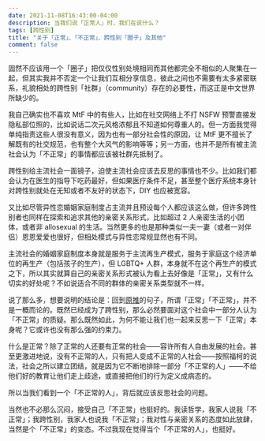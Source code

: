 ```yaml
---
date: 2021-11-08T16:43:00-04:00
description: 当我们说「正常人」时，我们在说什么？
tags: [跨性别]
title: "关于「正常」、「不正常」、跨性别「圈子」及其他"
comment: false
---
```


固然不应该用一个「圈子」把仅仅性别处境相同而其他都完全不相似的人聚集在一起，但其实我并不否定一个让我们互相分享信息，彼此之间也不需要有太多紧密联系，礼貌相处的跨性别「社群」（community）存在的必要性，而这正是中文世界所缺少的。

我自己确实也不喜欢 MtF 中的有些人，比如在社交网络上不打 NSFW 预警直接发隐私部位照的，比如说话二次元风格浓郁且不知道如何尊重人的。但一方面我觉得单纯指责这些人很没有意义，因为也有一部分社会性的原因，让 MtF 更不擅长了解既有的社交规范，也有整个大风气的影响等等；另一方面，也并不是所有被主流社会认为「不正常」的事情都应该被社群先抵制了。

跨性别给主流社会一面镜子，迫使主流社会应该去反思的事情也不少。比如我们都会认为在医生的指导下吃药最好，但如果医疗条件不足，甚至整个医疗系统本身针对跨性别就处在无知或者不友好的状态下，DIY 也应被宽容。

又比如尽管异性恋婚姻家庭制度占主流并且预设每个人都应该这么做，但许多跨性别者也同样在探索和追求其他的亲密关系形式，比如超过 2 人亲密生活的小团体，或者非 allosexual 的生活。当然更多的也是那种类似一夫一妻（或者一对伴侣）恩恩爱爱也很好，但相处模式与异性恋常规显然也有不同。

主流社会的婚姻家庭制度本身就是服务于主流再生产模式，服务于家庭这个经济单位的再生产（包括孩子的生产），但 LGBTQ+ 人群，本身就不在这个再生产的模式之下，所以其实就算自己的亲密关系形式被认为看上去好像是「正常」，又有什么切实的好处呢？不如说适合不同的群体的亲密关系类型就不一样。

说了那么多，想要说明的结论是：回到[原推](https://twitter.com/luolingqwq/status/1457362256539238409)的句子，所谓「正常」「不正常」，并不是一概而论的。既然已经成为了跨性别，那么必然要面对这个社会中一部分人认为「不正常」的质疑。那么既然如此，为何不能让我们也一起来反思一下「正常」本身呢？它或许也没有那么强的约束力。

什么是正常？除了正常的人还要有正常的社会——容许所有人自由发展的社会。甚至更激进地说，没有不正常的人，只有把人变成不正常的人社会——按照福柯的说法，社会之所以建立团结，就是因为它不断地排除一部分「不正常的人」——不给他们好的教育让他们走上歧途，或直接把他们的行为定义成病态的。

所以当我们看到一个「不正常的人」，背后就应该反思社会的问题。

当然也不必那么沉闷，接受自己「不正常」也挺好的。我读哲学，我家人说我「不正常」；我跨性别，我家人也说我「不正常」；我对性与亲密关系的态度如此放肆，当然是个「不正常」的变态。不过我现在觉得当个「不正常的人」，也挺好。
